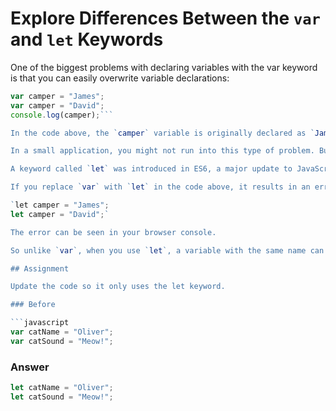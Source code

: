 # Explore Differences Between the `var` and `let` Keywords

One of the biggest problems with declaring variables with the var keyword is that you can easily overwrite variable declarations:

```javascript
var camper = "James";
var camper = "David";
console.log(camper);```

In the code above, the `camper` variable is originally declared as `James`, and is then overridden to be `David`. The console then displays the string `David`.

In a small application, you might not run into this type of problem. But as your codebase becomes larger, you might accidentally overwrite a variable that you did not intend to. Because this behavior does not throw an error, searching for and fixing bugs becomes more difficult.

A keyword called `let` was introduced in ES6, a major update to JavaScript, to solve this potential issue with the `var` keyword. You'll learn about other ES6 features in later challenges.

If you replace `var` with `let` in the code above, it results in an error:

`let camper = "James";
let camper = "David";`

The error can be seen in your browser console.

So unlike `var`, when you use `let`, a variable with the same name can only be declared once.

## Assignment

Update the code so it only uses the let keyword.

### Before

```javascript
var catName = "Oliver";
var catSound = "Meow!";
```

### Answer

```javascript
let catName = "Oliver";
let catSound = "Meow!";
```
